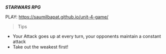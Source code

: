 ***STARWARS RPG***

PLAY: https://saumilbapat.github.io/unit-4-game/

> Tips

- Your Attack goes up at every turn, your opponents maintain a constant attack
- Take out the weakest first!
